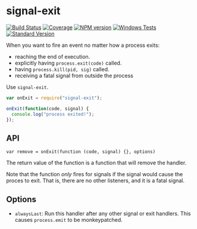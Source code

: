 # signal-exit

[![Build Status](https://travis-ci.org/tapjs/signal-exit.png)](https://travis-ci.org/tapjs/signal-exit)
[![Coverage](https://coveralls.io/repos/tapjs/signal-exit/badge.svg?branch=master)](https://coveralls.io/r/tapjs/signal-exit?branch=master)
[![NPM version](https://img.shields.io/npm/v/signal-exit.svg)](https://www.npmjs.com/package/signal-exit)
[![Windows Tests](https://img.shields.io/appveyor/ci/bcoe/signal-exit/master.svg?label=Windows%20Tests)](https://ci.appveyor.com/project/bcoe/signal-exit)
[![Standard Version](https://img.shields.io/badge/release-standard%20version-brightgreen.svg)](https://github.com/conventional-changelog/standard-version)

When you want to fire an event no matter how a process exits:

* reaching the end of execution.
* explicitly having `process.exit(code)` called.
* having `process.kill(pid, sig)` called.
* receiving a fatal signal from outside the process

Use `signal-exit`.

```js
var onExit = require("signal-exit");

onExit(function(code, signal) {
  console.log("process exited!");
});
```

## API

`var remove = onExit(function (code, signal) {}, options)`

The return value of the function is a function that will remove the
handler.

Note that the function _only_ fires for signals if the signal would
cause the proces to exit. That is, there are no other listeners, and
it is a fatal signal.

## Options

* `alwaysLast`: Run this handler after any other signal or exit
  handlers. This causes `process.emit` to be monkeypatched.
